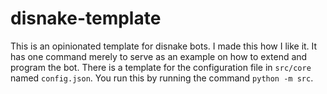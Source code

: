 # disnake-template
This is an opinionated template for disnake bots.
I made this how I like it.
It has one command merely to serve as an example on how to extend and program the bot.
There is a template for the configuration file in `src/core` named `config.json`.
You run this by running the command `python -m src`.